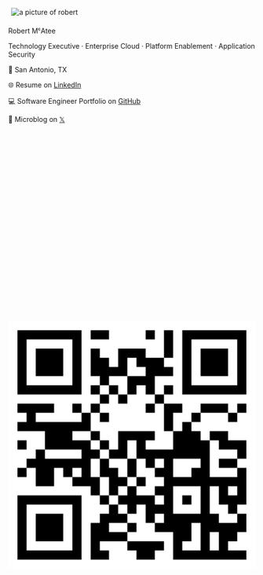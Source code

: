 <img alt="a picture of robert" src="https://avatars.githubusercontent.com/u/5986785" width="200" height="200" align="" style="padding:0.4rem" />

Robert MᶜAtee

Technology Executive · Enterprise Cloud · Platform Enablement · Application Security

📍 San Antonio, TX

🌐 Resume on [LinkedIn](https://www.linkedin.com/in/robertmcatee)

💻 Software Engineer Portfolio on [GitHub](https://github.com/robertmcatee)

💬 Microblog on [𝕏](https://x.com/RobertMcAtee)

<br /><br /><br /><br /><br /><br /><br /><br /><br /><br /><br /><br /><br /><br /><br /><br /><br /><br /><br /><br /><br /><br />

![qr code for this site](qr-code.png)

<br /><br /><br /><br /><br /><br /><br /><br /><br /><br /> 
